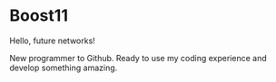 # Boost11

Hello, future networks!

New programmer to Github. Ready to use my coding experience and develop something amazing. 
